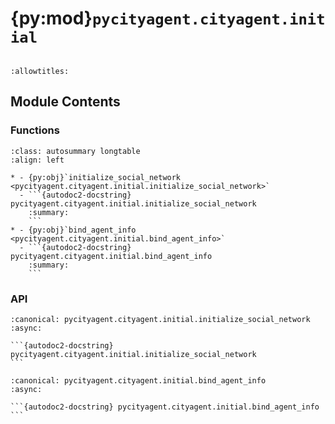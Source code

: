 # {py:mod}`pycityagent.cityagent.initial`

```{py:module} pycityagent.cityagent.initial
```

```{autodoc2-docstring} pycityagent.cityagent.initial
:allowtitles:
```

## Module Contents

### Functions

````{list-table}
:class: autosummary longtable
:align: left

* - {py:obj}`initialize_social_network <pycityagent.cityagent.initial.initialize_social_network>`
  - ```{autodoc2-docstring} pycityagent.cityagent.initial.initialize_social_network
    :summary:
    ```
* - {py:obj}`bind_agent_info <pycityagent.cityagent.initial.bind_agent_info>`
  - ```{autodoc2-docstring} pycityagent.cityagent.initial.bind_agent_info
    :summary:
    ```
````

### API

````{py:function} initialize_social_network(simulation)
:canonical: pycityagent.cityagent.initial.initialize_social_network
:async:

```{autodoc2-docstring} pycityagent.cityagent.initial.initialize_social_network
```
````

````{py:function} bind_agent_info(simulation)
:canonical: pycityagent.cityagent.initial.bind_agent_info
:async:

```{autodoc2-docstring} pycityagent.cityagent.initial.bind_agent_info
```
````
